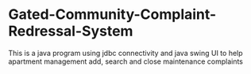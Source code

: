 # Gated-Community-Complaint-Redressal-System
This is a java program using jdbc connectivity and java swing UI to help apartment management add, search and close maintenance complaints
